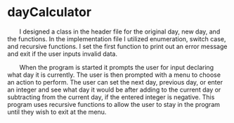 # dayCalculator
<p>&nbsp;&nbsp;&nbsp;&nbsp;&nbsp;&nbsp;&nbsp;I designed a class in the header file for the original day, new day, and the functions. In the implementation file I utilized enumeration, switch case, and recursive functions. I set the first function to print out an error message and exit if the user inputs invalid data.  
<p>&nbsp;&nbsp;&nbsp;&nbsp;&nbsp;&nbsp;&nbsp;When the program is started it prompts the user for input declaring what day it is currently. The user is then prompted with a menu to choose an action to perform. The user can set the next day, previous day, or enter an integer and see what day it would be after adding to the current day or subtracting from the current day, if the entered integer is negative. This program uses recursive functions to allow the user to stay in the program until they wish to exit at the menu.</p>  

